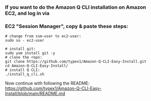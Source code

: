 ### If you want to do the Amazon Q CLI installation on Amazon EC2, and log in via 
### EC2 "Session Manager", copy & paste these steps:

```
# change from ssm-user to ec2-user:
sudo su - ec2-user
```
```
# install git:
sudo yum install git -y
# clone the repo:
git clone https://github.com/typex1/Amazon-Q-CLI-Easy-Install.git
cd Amazon-Q-CLI-Easy-Install/
# install Q CLI:
./install_q_cli.sh
```

Now continue with following the README: https://github.com/typex1/Amazon-Q-CLI-Easy-Install/blob/main/README.md
